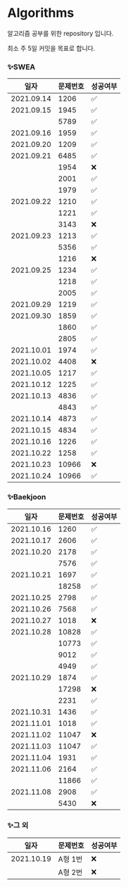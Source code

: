 # Algorithms
알고리즘 공부를 위한 repository 입니다.

최소 주 5일 커밋을 목표로 합니다.



### ✨SWEA

| 일자       | 문제번호 | 성공여부 |
| ---------- | -------- | -------- |
| 2021.09.14 | 1206     | ✅        |
| 2021.09.15 | 1945     | ✅        |
|            | 5789     | ✅        |
| 2021.09.16 | 1959     | ✅        |
| 2021.09.20 | 1209     | ✅        |
| 2021.09.21 | 6485     | ✅        |
|            | 1954     | ❌        |
|            | 2001     | ✅        |
|            | 1979     | ✅        |
| 2021.09.22 | 1210     | ✅        |
|            | 1221     | ✅        |
|            | 3143     | ❌        |
| 2021.09.23 | 1213     | ✅        |
|            | 5356     | ✅        |
|            | 1216     | ❌        |
| 2021.09.25 | 1234     | ✅        |
|            | 1218     | ✅        |
|            | 2005     | ✅        |
| 2021.09.29 | 1219     | ✅        |
| 2021.09.30 | 1859     | ✅        |
|            | 1860     | ✅        |
|            | 2805     | ✅        |
| 2021.10.01 | 1974     | ✅        |
| 2021.10.02 | 4408     | ❌        |
| 2021.10.05 | 1217     | ✅        |
| 2021.10.12 | 1225     | ✅        |
| 2021.10.13 | 4836     | ✅        |
|            | 4843     | ✅        |
| 2021.10.14 | 4873     | ✅        |
| 2021.10.15 | 4834     | ✅        |
| 2021.10.16 | 1226     | ✅        |
| 2021.10.22 | 1258     | ✅        |
| 2021.10.23 | 10966    | ❌        |
| 2021.10.24 | 10966    | ✅        |



### ✨Baekjoon

| 일자       | 문제번호 | 성공여부 |
| ---------- | -------- | -------- |
| 2021.10.16 | 1260     | ✅        |
| 2021.10.17 | 2606     | ✅        |
| 2021.10.20 | 2178     | ✅        |
|            | 7576     | ✅        |
| 2021.10.21 | 1697     | ✅        |
|            | 18258    | ✅        |
| 2021.10.25 | 2798     | ✅        |
| 2021.10.26 | 7568     | ✅        |
| 2021.10.27 | 1018     | ❌        |
| 2021.10.28 | 10828    | ✅        |
|            | 10773    | ✅        |
|            | 9012     | ✅        |
|            | 4949     | ✅        |
| 2021.10.29 | 1874     | ✅        |
|            | 17298    | ❌        |
|            | 2231     | ✅        |
| 2021.10.31 | 1436     | ✅        |
| 2021.11.01 | 1018     | ✅        |
| 2021.11.02 | 11047    | ❌        |
| 2021.11.03 | 11047    | ✅        |
| 2021.11.04 | 1931     | ✅        |
| 2021.11.06 | 2164     | ✅        |
|            | 11866    | ✅        |
| 2021.11.08 | 2908     | ✅        |
|            | 5430     | ❌        |



### ✨그 외

| 일자       | 문제번호 | 성공여부 |
| ---------- | -------- | -------- |
| 2021.10.19 | A형 1번  | ❌        |
|            | A형 2번  | ❌        |

 
